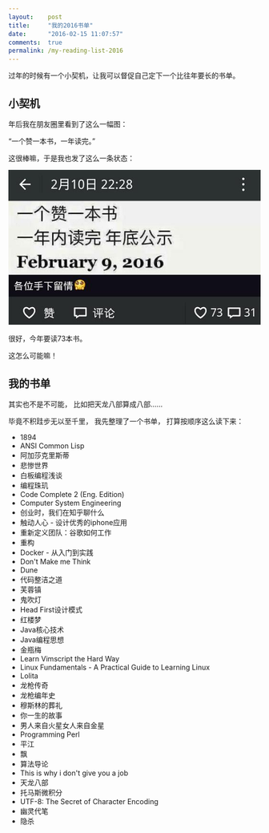 ```yaml
---
layout:    post
title:     "我的2016书单"
date:      "2016-02-15 11:07:57"
comments:  true
permalink: /my-reading-list-2016
---
```


过年的时候有一个小契机，让我可以督促自己定下一个比往年要长的书单。

<!--MORE-->


## 小契机

年后我在朋友圈里看到了这么一幅图：

“一个赞一本书，一年读完。”

这很棒嘛，于是我也发了这么一条状态：

![book per like][book-per-like]

很好，今年要读73本书。

这怎么可能嘛！


## 我的书单

其实也不是不可能，
比如把天龙八部算成八部……

毕竟不积跬步无以至千里，
我先整理了一个书单，
打算按顺序这么读下来：

* 1894
* ANSI Common Lisp
* 阿加莎克里斯蒂
* 悲惨世界
* 白板编程浅谈
* 编程珠玑
* Code Complete 2 (Eng. Edition)
* Computer System Engineering
* 创业时，我们在知乎聊什么
* 触动人心 - 设计优秀的iphone应用
* 重新定义团队：谷歌如何工作
* 重构
* Docker - 从入门到实践
* Don't Make me Think
* Dune
* 代码整洁之道
* 芙蓉镇
* 鬼吹灯
* Head First设计模式
* 红楼梦
* Java核心技术
* Java编程思想
* 金瓶梅
* Learn Vimscript the Hard Way
* Linux Fundamentals - A Practical Guide to Learning Linux
* Lolita
* 龙枪传奇
* 龙枪编年史
* 穆斯林的葬礼
* 你一生的故事
* 男人来自火星女人来自金星
* Programming Perl
* 平江
* 飘
* 算法导论
* This is why i don't give you a job
* 天龙八部
* 托马斯微积分
* UTF-8: The Secret of Character Encoding
* 幽灵代笔
* 隐杀


[book-per-like]: /assets/book_per_like.jpg
